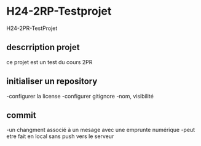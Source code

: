 # H24-2RP-Testprojet
H24-2PR-TestProjet
## descrription projet
ce projet est un test du cours 2PR

## initialiser un repository
-configurer la license
-configurer gitignore
-nom, visibilité
## commit
-un changment associé à un mesage avec une emprunte numérique
-peut etre fait en local sans push vers le serveur
